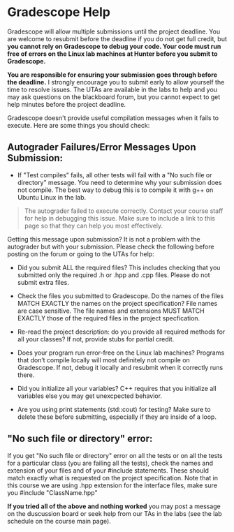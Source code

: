 
# Gradescope Help

Gradescope will allow multiple submissions until the project deadline. You are welcome to resubmit before the deadline if you do not get full credit, but **you cannot rely on Gradescope to debug your code. Your code must run free of errors on the Linux lab machines at Hunter before you submit to Gradescope.**    

**You are responsible for ensuring your submission goes through before the deadline.** I strongly encourage you to submit early to allow yourself the time to resolve issues. The UTAs  are available in the labs to help and you may ask questions on the blackboard forum, but you cannot expect to get help minutes before the project deadline.

Gradescope doesn't provide useful compilation messages when it fails to execute. Here are some things you should check:
  
## Autograder Failures/Error Messages Upon Submission:
- If "Test compiles" fails, all other tests will fail with a "No such file or directory" message. You need to determine why your submission does not compile. The best way to debug this is to compile it with g++ on Ubuntu Linux in the lab.  

> The autograder failed to execute correctly. Contact your course staff for help in debugging this issue. Make sure to include a link to this page so that they can help you most effectively.

Getting this message upon submission? It is not a problem with the autograder but with your submission. Please check the following before posting on the forum or going to the UTAs for help:

- Did you submit ALL the required files? This includes checking that you submitted only the required .h or .hpp and .cpp files. Please do not submit extra files.

- Check the files you submitted to Gradescope. Do the names of the files MATCH EXACTLY the names on the project specification? File names are case sensitive. The file names and extensions MUST MATCH EXACTLY those of the required files in the project specfication.

- Re-read the project description: do you provide all required methods for all your classes? If not, provide stubs for partial credit.

- Does your program run error-free on the Linux lab machines? Programs that don’t compile locally will most definitely not compile on Gradescope. If not, debug it locally and resubmit when it correctly runs there.

- Did you initialize all your variables? C++ requires that you initialize all variables else you may get unexcpected behavior.

- Are you using print statements (std::cout) for testing? Make sure to delete these before submitting, especially if they are inside of a loop.

## "No such file or directory" error:
If you get "No such file or directory" error on all the tests or on all the tests for a particular class (you are failing all the tests), check the names and extension of your files and of your #include statements. These should match exactly what is requested on the project specification. Note that in this course we are using .hpp extension for the interface files, make sure you #include "ClassName.hpp"

**If you tried all of the above and nothing worked** you may post a message on the duscussion board or seek help from our TAs in the labs (see the lab schedule on the course main page).
